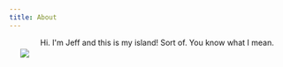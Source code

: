 ```yaml
---
title: About
---
```


<img src="/about/boat.png" style="float:left; padding: 20px;"></img>

Hi. I'm Jeff and this is my island! Sort of. You know what I mean.
